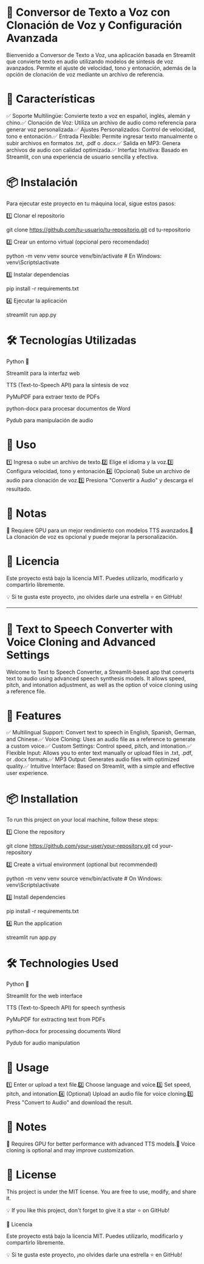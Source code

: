 # 📢 Conversor de Texto a Voz con Clonación de Voz y Configuración Avanzada

Bienvenido a Conversor de Texto a Voz, una aplicación basada en Streamlit que convierte texto en audio utilizando modelos de síntesis de voz avanzados. Permite el ajuste de velocidad, tono y entonación, además de la opción de clonación de voz mediante un archivo de referencia.

# 🚀 Características

✅ Soporte Multilingüe: Convierte texto a voz en español, inglés, alemán y chino.✅ Clonación de Voz: Utiliza un archivo de audio como referencia para generar voz personalizada.✅ Ajustes Personalizados: Control de velocidad, tono e entonación.✅ Entrada Flexible: Permite ingresar texto manualmente o subir archivos en formatos .txt, .pdf o .docx.✅ Salida en MP3: Genera archivos de audio con calidad optimizada.✅ Interfaz Intuitiva: Basado en Streamlit, con una experiencia de usuario sencilla y efectiva.

# 📦 Instalación

Para ejecutar este proyecto en tu máquina local, sigue estos pasos:

1️⃣ Clonar el repositorio

  git clone https://github.com/tu-usuario/tu-repositorio.git
  cd tu-repositorio

2️⃣ Crear un entorno virtual (opcional pero recomendado)

  python -m venv venv
  source venv/bin/activate  # En Windows: venv\Scripts\activate

3️⃣ Instalar dependencias

  pip install -r requirements.txt

4️⃣ Ejecutar la aplicación

  streamlit run app.py

# 🛠 Tecnologías Utilizadas

Python 🐍

Streamlit para la interfaz web

TTS (Text-to-Speech API) para la síntesis de voz

PyMuPDF para extraer texto de PDFs

python-docx para procesar documentos de Word

Pydub para manipulación de audio

# 🎯 Uso

1️⃣ Ingresa o sube un archivo de texto.2️⃣ Elige el idioma y la voz.3️⃣ Configura velocidad, tono y entonación.4️⃣ (Opcional) Sube un archivo de audio para clonación de voz.5️⃣ Presiona "Convertir a Audio" y descarga el resultado.

# 📝 Notas

🔹 Requiere GPU para un mejor rendimiento con modelos TTS avanzados.🔹 La clonación de voz es opcional y puede mejorar la personalización.

# 📄 Licencia

Este proyecto está bajo la licencia MIT. Puedes utilizarlo, modificarlo y compartirlo libremente.


💡 Si te gusta este proyecto, ¡no olvides darle una estrella ⭐ en GitHub!

-------------------------------------------------------------------------------------------------------------------------------------------------------------------------

# 📢 Text to Speech Converter with Voice Cloning and Advanced Settings

Welcome to Text to Speech Converter, a Streamlit-based app that converts text to audio using advanced speech synthesis models. It allows speed, pitch, and intonation adjustment, as well as the option of voice cloning using a reference file.

# 🚀 Features

✅ Multilingual Support: Convert text to speech in English, Spanish, German, and Chinese.✅ Voice Cloning: Uses an audio file as a reference to generate a custom voice.✅ Custom Settings: Control speed, pitch, and intonation.✅ Flexible Input: Allows you to enter text manually or upload files in .txt, .pdf, or .docx formats.✅ MP3 Output: Generates audio files with optimized quality.✅ Intuitive Interface: Based on Streamlit, with a simple and effective user experience.

# 📦 Installation

To run this project on your local machine, follow these steps:

1️⃣ Clone the repository

git clone https://github.com/your-user/your-repository.git
cd your-repository

2️⃣ Create a virtual environment (optional but recommended)

python -m venv venv
source venv/bin/activate # On Windows: venv\Scripts\activate

3️⃣ Install dependencies

pip install -r requirements.txt

4️⃣ Run the application

streamlit run app.py

# 🛠 Technologies Used

Python 🐍

Streamlit for the web interface

TTS (Text-to-Speech API) for speech synthesis

PyMuPDF for extracting text from PDFs

python-docx for processing documents Word

Pydub for audio manipulation

# 🎯 Usage

1️⃣ Enter or upload a text file.2️⃣ Choose language and voice.3️⃣ Set speed, pitch, and intonation.4️⃣ (Optional) Upload an audio file for voice cloning.5️⃣ Press "Convert to Audio" and download the result.

# 📝 Notes

🔹 Requires GPU for better performance with advanced TTS models.🔹 Voice cloning is optional and may improve customization.

# 📄 License

This project is under the MIT license. You are free to use, modify, and share it.

💡 If you like this project, don't forget to give it a star ⭐ on GitHub!



📄 Licencia

Este proyecto está bajo la licencia MIT. Puedes utilizarlo, modificarlo y compartirlo libremente.

💡 Si te gusta este proyecto, ¡no olvides darle una estrella ⭐ en GitHub!

